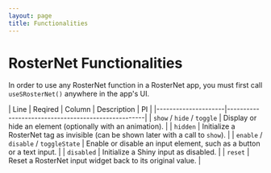 ```yaml
---
layout: page
title: Functionalities
---
```


# RosterNet Functionalities

In order to use any RosterNet function in a RosterNet app, you must first call `useSRosterNet()` anywhere in the app's UI.

| Line | Reqired | Column | Description | PI |
|---------------------|----------------------------------------------------|
| `show` / `hide` / `toggle` | Display or hide an element (optionally with an animation). |
| `hidden` | Initialize a RosterNet tag as invisible (can be shown later with a call to `show`). |
| `enable` / `disable` / `toggleState` | Enable or disable an input element, such as a button or a text input. |
| `disabled` | Initialize a Shiny input as disabled. |
| `reset` | Reset a RosterNet input widget back to its original value. |


<br/>


